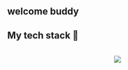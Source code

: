 
  <h2 align="left">  welcome buddy  </h2>

 

  <h2 align="left">  My tech stack 🧰  </h2>
<br/>
<div align="center">
    <img src="https://skillicons.dev/icons?i=html,css,javascript,python,java,github,git,flask," />
<div>  


<!---
BrendaL0pes/BrendaL0pes is a ✨ special ✨ repository because its `README.md` (this file) appears on your GitHub profile.
You can click the Preview link to take a look at your changes.
--->
